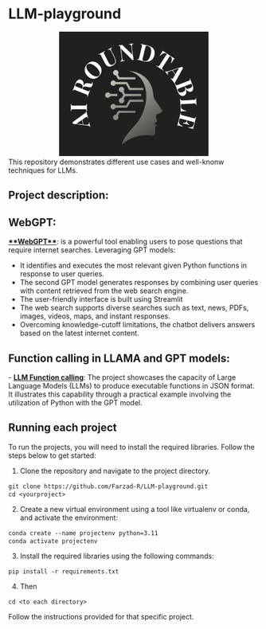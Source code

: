 # LLM-playground

<div align="center">
  <img src="logo/AI_RT.png" alt="CAIS" width="300" height="250">
</div>
This repository demonstrates different use cases and well-knonw techniques for LLMs.

## Project description:
<h2>WebGPT:</h2>
<p>
<a style=" white-space:nowrap; " href="https://github.com/Farzad-R/LLM-playground/tree/master/WebGPT"><b>**WebGPT**</b></a>: is a powerful tool enabling users to pose questions that require internet searches. Leveraging GPT models:

* It identifies and executes the most relevant given Python functions in response to user queries. 
* The second GPT model generates responses by combining user queries with content retrieved from the web search engine. 
* The user-friendly interface is built using Streamlit
* The web search supports diverse searches such as text, news, PDFs, images, videos, maps, and instant responses. 
* Overcoming knowledge-cutoff limitations, the chatbot delivers answers based on the latest internet content.
</p>

<h2>Function calling in LLAMA and GPT models:</h2>
<p>
    - <a style=" white-space:nowrap; " href="https://github.com/Farzad-R/LLM-playground/tree/master/LLM-function-calling"><b>LLM Function calling</b></a>:
    The project showcases the capacity of Large Language Models (LLMs) to produce executable functions in JSON format. It illustrates this capability through a practical example involving the utilization of Python with the GPT model.
</p>

## Running each project
To run the projects, you will need to install the required libraries. Follow the steps below to get started:

1. Clone the repository and navigate to the project directory.
```
git clone https://github.com/Farzad-R/LLM-playground.git
cd <yourproject>
```
2. Create a new virtual environment using a tool like virtualenv or conda, and activate the environment:
```
conda create --name projectenv python=3.11
conda activate projectenv
```
3. Install the required libraries using the following commands:
```
pip install -r requirements.txt
```
4. Then
```
cd <to each directory>
```
Follow the instructions provided for that specific project.


